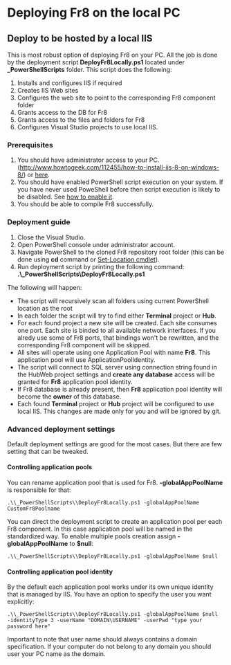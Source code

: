 # Deploying Fr8 on the local PC

## Deploy to be hosted by a local IIS

This is most robust option of deploying Fr8 on your PC. All the job is done by the deployment script **DeployFr8Locally.ps1** located under **_PowerShellScripts** folder. This script does the following:  
1. Installs and configures IIS if required
2. Creates IIS Web sites
3. Configures the web site to point to the corresponding Fr8 component folder
4. Grants access to the DB for Fr8
5. Grants access to the files and folders for Fr8
6. Configures Visual Studio projects to use local IIS.


### Prerequisites  
1. You should have administrator access to your PC.
(http://www.howtogeek.com/112455/how-to-install-iis-8-on-windows-8/) or [here](https://technet.microsoft.com/en-us/library/hh831475(v=ws.11).aspx).
2. You should have enabled PowerShell script execution on your system. If you have never used PoweShell before then script execution is likely to be disabled. See [how to enable it](http://superuser.com/questions/106360/how-to-enable-execution-of-powershell-scripts).
3. You should be able to compile Fr8 successfully.

### Deployment guide

1. Close the Visual Studio.
2. Open PowerShell console under administrator account.
3. Navigate PowerShell to the cloned Fr8 repository root folder (this can be done using **cd** command or [Set-Location cmdlet](https://msdn.microsoft.com/en-us/powershell/scripting/getting-started/cookbooks/managing-current-location)).
4. Run deployment script by printing the following command: **.\\_PowerShellScripts\\DeployFr8Locally.ps1**

The following will happen:
* The script will recursively scan all folders using current PowerShell location as the root
* In each folder the script will try to find either **Terminal** project or **Hub**.
* For each found project a new site will be created. Each site consumes one port. Each site is binded to all available network interfaces. If you alredy use some of Fr8 ports, that bindings won't be rewritten, and the corresponding Fr8 component will be skipped.
* All sites will operate using one Application Pool with name **Fr8**. This application pool will use ApplicationPoolIdentity.
* The script will connect to SQL server using connection string found in the HubWeb project settings and **create any database** access will be granted for **Fr8** application pool identity. 
* If Fr8 database is already present, then **Fr8** application pool identity will become the **owner** of this database.
* Each found **Terminal** project or **Hub** project will be configured to use local IIS. This changes are made only for you and will be ignored by git.

### Advanced deployment settings
Default deployment settings are good for the most cases. But there are few setting that can be tweaked. 

#### Controlling application pools
You can rename application pool that is used for Fr8. **-globalAppPoolName** is responsible for that:

    .\\_PowerShellScripts\\DeployFr8Locally.ps1 -globalAppPoolName CustomFr8Poolname  

You can direct the deployment script to create an application pool per each Fr8 component. In this case application pool will be named in the standardized way. To enable multiple pools creation assign **-globalAppPoolName** to **$null**:  

    .\\_PowerShellScripts\\DeployFr8Locally.ps1 -globalAppPoolName $null  

#### Controlling application pool identity
By the default each application pool works under its own unique identity that is managed by IIS. You have an option to specify the user you want explicitly:

    .\\_PowerShellScripts\\DeployFr8Locally.ps1 -globalAppPoolName $null  -identityType 3 -userName "DOMAIN\USERNAME" -userPwd "type your password here"

Important to note that user name should always contains a domain specification. If your computer do not belong to any domain you should user your PC name as the domain.
